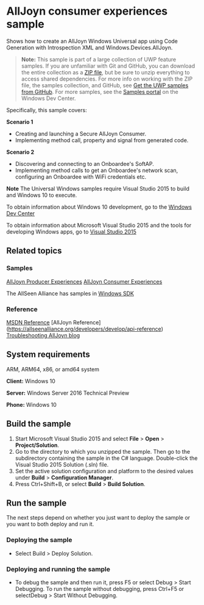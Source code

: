 <!---
  category: DevicesSensorsAndPower
  samplefwlink: http://go.microsoft.com/fwlink/p/?LinkId=534021
--->

# AllJoyn consumer experiences sample

Shows how to create an AllJoyn Windows Universal app using Code Generation with Introspection XML and Windows.Devices.AllJoyn.

> **Note:** This sample is part of a large collection of UWP feature samples. 
> If you are unfamiliar with Git and GitHub, you can download the entire collection as a 
> [ZIP file](https://github.com/Microsoft/Windows-universal-samples/archive/master.zip), but be 
> sure to unzip everything to access shared dependencies. For more info on working with the ZIP file, 
> the samples collection, and GitHub, see [Get the UWP samples from GitHub](https://aka.ms/ovu2uq). 
> For more samples, see the [Samples portal](https://aka.ms/winsamples) on the Windows Dev Center. 

Specifically, this sample covers:

**Scenario 1**
-   Creating and launching a Secure AllJoyn Consumer.
-   Implementing method call, property and signal from generated code.

**Scenario 2**
-   Discovering and connecting to an Onboardee's SoftAP.
-   Implementing method calls to get an Onboardee's network scan, configuring an Onboardee with WiFi credentials etc.

**Note** The Universal Windows samples require Visual Studio 2015 to build and Windows 10 to execute.
 
To obtain information about Windows 10 development, go to the [Windows Dev Center](http://go.microsoft.com/fwlink/?LinkID=532421)

To obtain information about Microsoft Visual Studio 2015 and the tools for developing Windows apps, go to [Visual Studio 2015](http://go.microsoft.com/fwlink/?LinkID=532422)

## Related topics

### Samples

[AllJoyn Producer Experiences](http://go.microsoft.com/fwlink/p/?LinkId=534025)
[AllJoyn Consumer Experiences](http://go.microsoft.com/fwlink/p/?LinkID=534021)

The AllSeen Alliance has samples in [Windows SDK](https://allseenalliance.org/developers/download)

### Reference

[MSDN Reference](https://msdn.microsoft.com/library/windows/apps/windows.devices.alljoyn.aspx)
[AllJoyn Reference] (https://allseenalliance.org/developers/develop/api-reference)
[Troubleshooting AllJoyn blog](http://channel9.msdn.com/Blogs/Internet-of-Things-Blog/Troubleshooting-AllJoyn-with-Windows-10-Insider-Preview-Builds)

## System requirements

ARM, ARM64, x86, or amd64 system

**Client:** Windows 10

**Server:** Windows Server 2016 Technical Preview

**Phone:** Windows 10

## Build the sample

1. Start Microsoft Visual Studio 2015 and select **File** \> **Open** \> **Project/Solution**.
2. Go to the directory to which you unzipped the sample. Then go to the subdirectory containing the sample in the C# language. Double-click the Visual Studio 2015 Solution (.sln) file. 
3. Set the active solution configuration and platform to the desired values under **Build** \> **Configuration Manager**.
4. Press Ctrl+Shift+B, or select **Build** \> **Build Solution**. 

## Run the sample

The next steps depend on whether you just want to deploy the sample or you want to both deploy and run it.

### Deploying the sample

- Select Build > Deploy Solution. 

### Deploying and running the sample

- To debug the sample and then run it, press F5 or select Debug >  Start Debugging. To run the sample without debugging, press Ctrl+F5 or selectDebug > Start Without Debugging. 